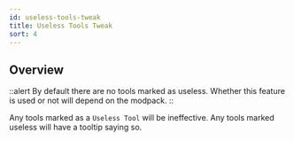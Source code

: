 ```yaml
---
id: useless-tools-tweak
title: Useless Tools Tweak
sort: 4
---
```


## Overview

::alert
By default there are no tools marked as useless. Whether this feature is used or not will depend on the modpack.
::

Any tools marked as a `Useless Tool` will be ineffective. Any tools marked useless will have a tooltip saying so.
